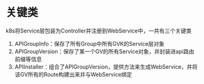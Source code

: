 # 关键类
k8s将Service层包装为Controller并注册到WebService中，一共有三个关键类
1. APIGroupInfo：保存了所有Group中所有GVK的Service层对象
2. APIGroupVersion：保存了某一个GV的所有Service对象，并封装进api路由前缀等信息
3. APIInstaller：组合了APIGroupVersion，提供方法来生成WebService，并将该GV所有的Route构建出来并与WebService绑定
